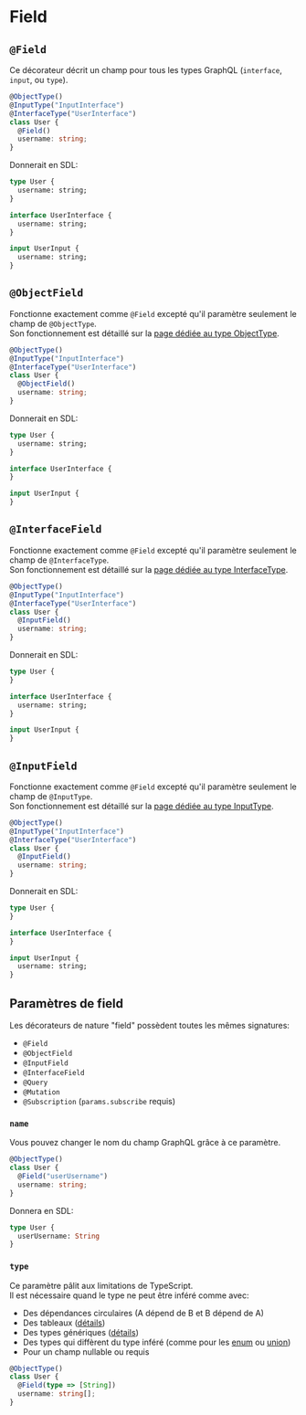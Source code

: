 # Field

## `@Field`
Ce décorateur décrit un champ pour tous les types GraphQL (`interface`, `input`, ou `type`).
```ts
@ObjectType()
@InputType("InputInterface")
@InterfaceType("UserInterface")
class User {
  @Field()
  username: string;
}
```
Donnerait en SDL:
```graphql
type User {
  username: string;
}

interface UserInterface {
  username: string;
}

input UserInput {
  username: string;
}
```

## `@ObjectField`
Fonctionne exactement comme `@Field` excepté qu'il paramètre seulement le champ de `@ObjectType`.  
Son fonctionnement est détaillé sur la [page dédiée au type ObjectType](/fr/types/object-type#objectfield).
```ts
@ObjectType()
@InputType("InputInterface")
@InterfaceType("UserInterface")
class User {
  @ObjectField()
  username: string;
}
```
Donnerait en SDL:
```graphql
type User {
  username: string;
}

interface UserInterface {
}

input UserInput {
}
```

## `@InterfaceField`
Fonctionne exactement comme `@Field` excepté qu'il paramètre seulement le champ de `@InterfaceType`.  
Son fonctionnement est détaillé sur la [page dédiée au type InterfaceType](/fr/types/interface-type#interfacefield).
```ts
@ObjectType()
@InputType("InputInterface")
@InterfaceType("UserInterface")
class User {
  @InputField()
  username: string;
}
```
Donnerait en SDL:
```graphql
type User {
}

interface UserInterface {
  username: string;
}

input UserInput {
}
```

## `@InputField`
Fonctionne exactement comme `@Field` excepté qu'il paramètre seulement le champ de `@InputType`.  
Son fonctionnement est détaillé sur la [page dédiée au type InputType](/fr/types/input-type#inputfield).
```ts
@ObjectType()
@InputType("InputInterface")
@InterfaceType("UserInterface")
class User {
  @InputField()
  username: string;
}
```
Donnerait en SDL:
```graphql
type User {
}

interface UserInterface {
}

input UserInput {
  username: string;
}
```

## Paramètres de field
Les décorateurs de nature "field" possèdent toutes les mêmes signatures:
- `@Field`
- `@ObjectField`
- `@InputField`
- `@InterfaceField`
- `@Query`
- `@Mutation`
- `@Subscription` (`params.subscribe` requis)

### `name`
Vous pouvez changer le nom du champ GraphQL grâce à ce paramètre.
```ts
@ObjectType()
class User {
  @Field("userUsername")
  username: string;
}
```
Donnera en SDL:
```graphql
type User {
  userUsername: String
}
```

### `type`
Ce paramètre pâlit aux limitations de TypeScript.  
Il est nécessaire quand le type ne peut être inféré comme avec:
- Des dépendances circulaires (A dépend de B et B dépend de A)
- Des tableaux ([détails](/fr/#tableau))
- Des types génériques ([détails](#types-generiques))
- Des types qui diffèrent du type inféré (comme pour les [enum](/fr/types/enum-type) ou [union](/fr/types/union-type))
- Pour un champ nullable ou requis

```ts
@ObjectType()
class User {
  @Field(type => [String])
  username: string[];
}
```
